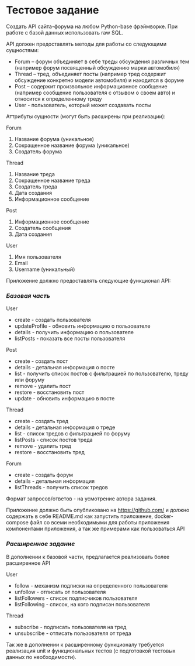 Тестовое задание
=================

Создать API сайта-форума на любом Python-base фрэймворке. При работе с базой данных использовать raw SQL.

API должен предоставлять методы для работы со следующими сущностями:
* Forum – форум объединяет в себе треды обсуждения различных тем (например форум посвященный обсуждению марки автомобиля)
* Thread – тред, объединяет посты (например тред содержит обсуждение конкретно модели автомобиля) и находится в форуме
* Post – содержит произвольное информационное сообщение (например сообщение пользователя с отзывом о своем авто) и относится к определенному треду
* User - пользователь, который может создавать посты

Аттрибуты сущности (могут быть расширены при реализации):

Forum
1. Название форума (уникальное)
2. Сокращенное название форума (уникальное)
3. Создатель форума

Thread
1. Название треда
2. Сокращенное название треда
3. Создатель треда
4. Дата создания
5. Информационное сообщение

Post
1. Информационное сообщение
2. Создатель сообщения
3. Дата создания

User
1. Имя пользователя
2. Email
3. Username (уникальный)


Приложение должно предоставлять следующие функционал API:

### *Базовая часть*
User
* create - создать пользователя
* updateProfile - обновить информацию о пользователе
* details - получить информацию о пользователе
* listPosts - показать все посты пользователя

Post
* create - создать пост
* details - детальная информация о посте
* list - получить список постов с фильтрацией по пользователю, треду или форуму
* remove - удалить пост
* restore - восстановить пост
* update - обновить информацию в посте

Thread
* create - создать тред
* details - детальная информация о треде
* list - список тредов с фильтрацией по форуму
* listPosts - список постов треда
* remove - удалить тред
* restore - восстановить тред

Forum
* create - создать форум
* details - детальная информация
* listThreads - получить список тредов


Формат запросов/ответов - на усмотрение автора задания.

Приложение должно быть опубликовано на https://github.com/ и должно содержать в себе
README.md как запустить приложение, docker-compose файл со всеми необходимыми для работы приложения компонентами приложения, а так же примерами как пользоваться API


### *Расширенное задание*

В дополнении к базовой части, предлагается реализовать более расширенное API

User
* follow - механизм подписки на определенного пользователя
* unfollow - отписать от пользователя
* listFollowers - список подписчиков пользователя
* listFollowing - список, на кого подписан пользователя

Thread
* subscribe - подписать пользователя на тред
* unsubscribe -  отписать пользователя от треда


Так же в дополнении к расширенному функционалу требуется реализация unit и функциональных тестов (с подготовкой тестовых данных по необходимости).
